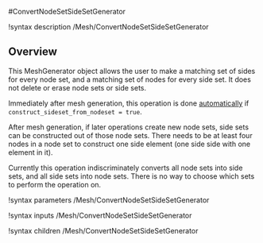 #ConvertNodeSetSideSetGenerator

!syntax description /Mesh/ConvertNodeSetSideSetGenerator

## Overview



This MeshGenerator object allows the user to make a matching set of sides for every node set,
and a matching set of nodes for every side set. It does not delete or erase node sets or side sets.

Immediately after mesh generation,
this operation is done [automatically](MooseMesh.md#more_detail) if `construct_sideset_from_nodeset = true`.

After mesh generation, if later operations create new node sets, side sets can be constructed out of those node sets.
There needs to be at least four nodes in a node set to construct one side element (one side side with one element in it).

Currently this operation indiscriminately converts all node sets into side sets, and all side sets into node sets.
There is no way to choose which sets to perform the operation on.



!syntax parameters /Mesh/ConvertNodeSetSideSetGenerator

!syntax inputs /Mesh/ConvertNodeSetSideSetGenerator

!syntax children /Mesh/ConvertNodeSetSideSetGenerator
